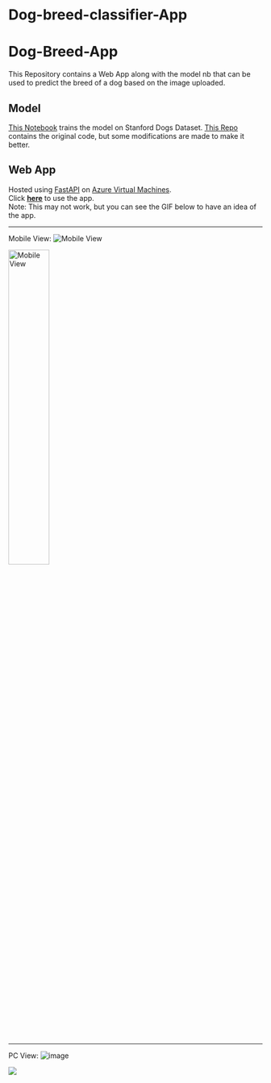 # Dog-breed-classifier-App
# Dog-Breed-App
This Repository contains a Web App along with the model nb that can be used to predict the breed of a dog based on the image uploaded.

## Model
[This Notebook](models/InceptionResNetV2.ipynb) trains the model on Stanford Dogs Dataset.
[This Repo](https://github.com/aka-vm/Hello-CV/tree/master/Stanford%20Dogs) contains the original code, but some modifications are made to make it better.

## Web App
Hosted using [FastAPI](https://fastapi.tiangolo.com/) on [Azure Virtual Machines](https://azure.microsoft.com/en-us/services/virtual-machines/).<br>
Click [<u>**here**</u>](http://20.219.1.85:8000) to use the app.<br>
Note: This may not work, but you can see the GIF below to have an idea of the app.

----------


Mobile View:
![Mobile View](https://user-images.githubusercontent.com/91831652/213537174-0aab1f36-c22e-4a00-97d8-cbc322737840.gif)


<!-- Height 200px -->
<img src="[GIFs/Mobile%20View.gif](https://user-images.githubusercontent.com/91831652/213537174-0aab1f36-c22e-4a00-97d8-cbc322737840.gif)" alt="Mobile View" width="40%">

----------

PC View:
![image](https://user-images.githubusercontent.com/91831652/213536246-666c45b3-b350-4cb2-8454-7de664e25bd9.gif)


![](/GIFs/PC%20View.gif)

